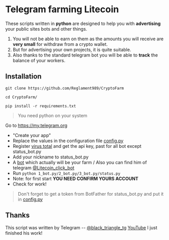 Telegram farming Litecoin
=============
These scripts written in **python** are designed to help you with **advertising** your public sites bots and other things.

1. You will not be able to earn on them as the amounts you will receive are __**very small**__ for withdraw from a crypto wallet.
1. But for advertising your own projects, it is quite suitable.
1. Also thanks to the standard telegram bot you will be able to **track** the balance of your workers.

Installation
-----------

```
git clone https://github.com/Reglament989/CryptoFarm
```
```
cd CryptoFarm/
```
```
pip install -r requirements.txt
```

> You need python on your system

Go to https://my.telegram.org
* "Create your app"
* Replace the values in the configuration file [config.py](https://github.com/Reglament989/CryptoFarm/blob/master/config.py)
* Register [virus total](https://www.virustotal.com/gui/join-us) and get the api key, past for all bot except status_bot.py
* Add your nickname to status_bot.py
* A [bot](https://t.me/Litecoin_click_bot?start=7Gin) which actually will be your farm / Also you can find him of telegram [@Litecoin_click_bot]()
* Run `python 1_bot.py/2_bot.py/3_bot.py/status.py`
* Note: for first start __YOU NEED CONFIRM YOURS ACCOUNT__
* Check for work!

> Don't forget to get a token from BotFather for status_bot.py and put it in [config.py](https://github.com/Reglament989/CryptoFarm/blob/master/config.py)

Thanks
-----------
This script was written by
Telegram -- [@black_triangle_tg](https://t.me/black_triangle_tg) [YouTube](https://www.youtube.com/channel/UCZ26MoNJKaGXFQWKuGVzmAg)
I just finished his work!
